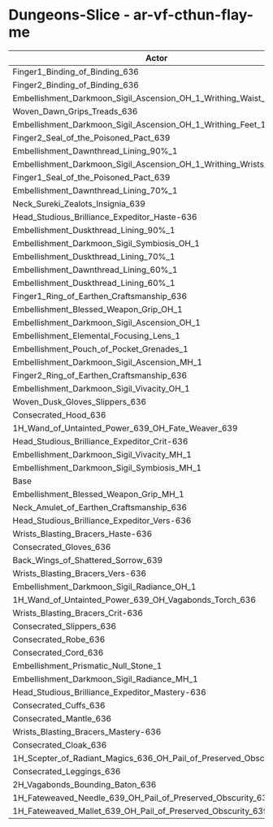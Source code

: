 # Dungeons-Slice - ar-vf-cthun-flay-me
| Actor | DPS | Increase |
|---|:---:|:---:|
|Finger1_Binding_of_Binding_636|1396233|1.27%|
|Finger2_Binding_of_Binding_636|1394451|1.15%|
|Embellishment_Darkmoon_Sigil_Ascension_OH_1_Writhing_Waist_1|1392743|1.02%|
|Woven_Dawn_Grips_Treads_636|1391831|0.96%|
|Embellishment_Darkmoon_Sigil_Ascension_OH_1_Writhing_Feet_1|1390657|0.87%|
|Finger2_Seal_of_the_Poisoned_Pact_639|1389287|0.77%|
|Embellishment_Dawnthread_Lining_90%_1|1388704|0.73%|
|Embellishment_Darkmoon_Sigil_Ascension_OH_1_Writhing_Wrists_1|1387599|0.65%|
|Finger1_Seal_of_the_Poisoned_Pact_639|1387355|0.63%|
|Embellishment_Dawnthread_Lining_70%_1|1386947|0.60%|
|Neck_Sureki_Zealots_Insignia_639|1386282|0.55%|
|Head_Studious_Brilliance_Expeditor_Haste-636|1385432|0.49%|
|Embellishment_Duskthread_Lining_90%_1|1384580|0.43%|
|Embellishment_Darkmoon_Sigil_Symbiosis_OH_1|1383220|0.33%|
|Embellishment_Duskthread_Lining_70%_1|1383052|0.32%|
|Embellishment_Dawnthread_Lining_60%_1|1382691|0.29%|
|Embellishment_Duskthread_Lining_60%_1|1382078|0.25%|
|Finger1_Ring_of_Earthen_Craftsmanship_636|1382052|0.25%|
|Embellishment_Blessed_Weapon_Grip_OH_1|1381841|0.23%|
|Embellishment_Darkmoon_Sigil_Ascension_OH_1|1381746|0.22%|
|Embellishment_Elemental_Focusing_Lens_1|1380805|0.16%|
|Embellishment_Pouch_of_Pocket_Grenades_1|1380444|0.13%|
|Embellishment_Darkmoon_Sigil_Ascension_MH_1|1380384|0.12%|
|Finger2_Ring_of_Earthen_Craftsmanship_636|1379926|0.09%|
|Embellishment_Darkmoon_Sigil_Vivacity_OH_1|1379883|0.09%|
|Woven_Dusk_Gloves_Slippers_636|1379765|0.08%|
|Consecrated_Hood_636|1379581|0.07%|
|1H_Wand_of_Untainted_Power_639_OH_Fate_Weaver_639|1379282|0.04%|
|Head_Studious_Brilliance_Expeditor_Crit-636|1379257|0.04%|
|Embellishment_Darkmoon_Sigil_Vivacity_MH_1|1378978|0.02%|
|Embellishment_Darkmoon_Sigil_Symbiosis_MH_1|1378959|0.02%|
|Base|1378662|0.00%|
|Embellishment_Blessed_Weapon_Grip_MH_1|1378176|-0.04%|
|Neck_Amulet_of_Earthen_Craftsmanship_636|1377267|-0.10%|
|Head_Studious_Brilliance_Expeditor_Vers-636|1377202|-0.11%|
|Wrists_Blasting_Bracers_Haste-636|1377143|-0.11%|
|Consecrated_Gloves_636|1377004|-0.12%|
|Back_Wings_of_Shattered_Sorrow_639|1376992|-0.12%|
|Wrists_Blasting_Bracers_Vers-636|1376908|-0.13%|
|Embellishment_Darkmoon_Sigil_Radiance_OH_1|1376872|-0.13%|
|1H_Wand_of_Untainted_Power_639_OH_Vagabonds_Torch_636|1376603|-0.15%|
|Wrists_Blasting_Bracers_Crit-636|1376477|-0.16%|
|Consecrated_Slippers_636|1376327|-0.17%|
|Consecrated_Robe_636|1375689|-0.22%|
|Consecrated_Cord_636|1374976|-0.27%|
|Embellishment_Prismatic_Null_Stone_1|1374808|-0.28%|
|Embellishment_Darkmoon_Sigil_Radiance_MH_1|1374646|-0.29%|
|Head_Studious_Brilliance_Expeditor_Mastery-636|1374415|-0.31%|
|Consecrated_Cuffs_636|1374403|-0.31%|
|Consecrated_Mantle_636|1374338|-0.31%|
|Wrists_Blasting_Bracers_Mastery-636|1373186|-0.40%|
|Consecrated_Cloak_636|1373129|-0.40%|
|1H_Scepter_of_Radiant_Magics_636_OH_Pail_of_Preserved_Obscurity_639|1373089|-0.40%|
|Consecrated_Leggings_636|1371663|-0.51%|
|2H_Vagabonds_Bounding_Baton_636|1371436|-0.52%|
|1H_Fateweaved_Needle_639_OH_Pail_of_Preserved_Obscurity_639|1369558|-0.66%|
|1H_Fateweaved_Mallet_639_OH_Pail_of_Preserved_Obscurity_639|1369193|-0.69%|

